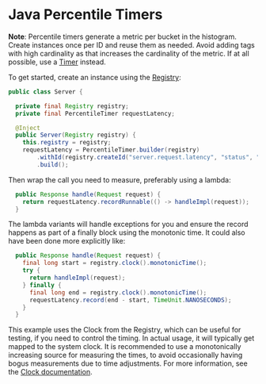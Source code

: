 # Java Percentile Timers

**Note**: Percentile timers generate a metric per bucket in the histogram. Create instances
once per ID and reuse them as needed. Avoid adding tags with high cardinality as that increases
the cardinality of the metric. If at all possible, use a [Timer](timer.md) instead.

To get started, create an instance using the [Registry](../registry/overview.md):

```java
public class Server {

  private final Registry registry;
  private final PercentileTimer requestLatency;

  @Inject
  public Server(Registry registry) {
    this.registry = registry;
    requestLatency = PercentileTimer.builder(registry)
        .withId(registry.createId("server.request.latency", "status", "200"))
        .build();
```

Then wrap the call you need to measure, preferably using a lambda:

```java
  public Response handle(Request request) {
    return requestLatency.recordRunnable(() -> handleImpl(request));
  }
```

The lambda variants will handle exceptions for you and ensure the record happens as part of a
finally block using the monotonic time. It could also have been done more explicitly like:

```java
  public Response handle(Request request) {
    final long start = registry.clock().monotonicTime();
    try {
      return handleImpl(request);
    } finally {
      final long end = registry.clock().monotonicTime();
      requestLatency.record(end - start, TimeUnit.NANOSECONDS);
    }
  }
```

This example uses the Clock from the Registry, which can be useful for testing, if you need
to control the timing. In actual usage, it will typically get mapped to the system clock. It
is recommended to use a monotonically increasing source for measuring the times, to avoid
occasionally having bogus measurements due to time adjustments. For more information, see the
[Clock documentation](../../../core/clock.md).

